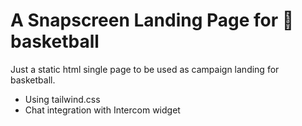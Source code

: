 # A Snapscreen Landing Page for 🏀 basketball 

Just a static html single page to be used as campaign landing for basketball.
- Using tailwind.css
- Chat integration with Intercom widget
